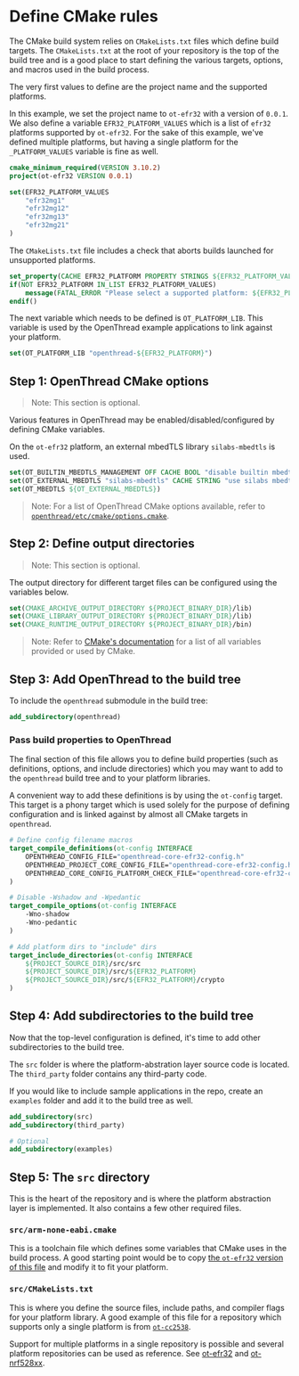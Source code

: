 # Define CMake rules

The CMake build system relies on `CMakeLists.txt` files which define build targets. The `CMakeLists.txt` at the root of your repository is the top of the build tree and is a good place to start defining the various targets, options, and macros used in the build process.

The very first values to define are the project name and the supported platforms.

In this example, we set the project name to `ot-efr32` with a version of `0.0.1`. We also define a variable `EFR32_PLATFORM_VALUES` which is a list of `efr32` platforms supported by `ot-efr32`. For the sake of this example, we've defined multiple platforms, but having a single platform for the `_PLATFORM_VALUES` variable is fine as well.

```cmake
cmake_minimum_required(VERSION 3.10.2)
project(ot-efr32 VERSION 0.0.1)

set(EFR32_PLATFORM_VALUES
    "efr32mg1"
    "efr32mg12"
    "efr32mg13"
    "efr32mg21"
)
```

The `CMakeLists.txt` file includes a check that aborts builds launched for unsupported platforms.

```cmake
set_property(CACHE EFR32_PLATFORM PROPERTY STRINGS ${EFR32_PLATFORM_VALUES})
if(NOT EFR32_PLATFORM IN_LIST EFR32_PLATFORM_VALUES)
    message(FATAL_ERROR "Please select a supported platform: ${EFR32_PLATFORM_VALUES}")
endif()
```

The next variable which needs to be defined is `OT_PLATFORM_LIB`. This variable is used by the OpenThread example applications to link against your platform.

```cmake
set(OT_PLATFORM_LIB "openthread-${EFR32_PLATFORM}")
```

## Step 1: OpenThread CMake options

> Note: This section is optional.

Various features in OpenThread may be enabled/disabled/configured by defining CMake variables.

On the `ot-efr32` platform, an external mbedTLS library `silabs-mbedtls` is used.

```cmake
set(OT_BUILTIN_MBEDTLS_MANAGEMENT OFF CACHE BOOL "disable builtin mbedtls management" FORCE)
set(OT_EXTERNAL_MBEDTLS "silabs-mbedtls" CACHE STRING "use silabs mbedtls" FORCE)
set(OT_MBEDTLS ${OT_EXTERNAL_MBEDTLS})
```

> Note: For a list of OpenThread CMake options available, refer to [`openthread/etc/cmake/options.cmake`](https://github.com/openthread/openthread/blob/main/etc/cmake/options.cmake).

## Step 2: Define output directories

> Note: This section is optional.

The output directory for different target files can be configured using the variables below.

```cmake
set(CMAKE_ARCHIVE_OUTPUT_DIRECTORY ${PROJECT_BINARY_DIR}/lib)
set(CMAKE_LIBRARY_OUTPUT_DIRECTORY ${PROJECT_BINARY_DIR}/lib)
set(CMAKE_RUNTIME_OUTPUT_DIRECTORY ${PROJECT_BINARY_DIR}/bin)
```

> Note: Refer to [CMake's documentation](https://cmake.org/cmake/help/latest/manual/cmake-variables.7.html) for a list of all variables provided or used by CMake.

## Step 3: Add OpenThread to the build tree

To include the `openthread` submodule in the build tree:

```cmake
add_subdirectory(openthread)
```

### Pass build properties to OpenThread

The final section of this file allows you to define build properties (such as definitions, options, and include directories) which you may want to add to the `openthread` build tree and to your platform libraries.

A convenient way to add these definitions is by using the `ot-config` target. This target is a phony target which is used solely for the purpose of defining configuration and is linked against by almost all CMake targets in `openthread`.

```cmake
# Define config filename macros
target_compile_definitions(ot-config INTERFACE
    OPENTHREAD_CONFIG_FILE="openthread-core-efr32-config.h"
    OPENTHREAD_PROJECT_CORE_CONFIG_FILE="openthread-core-efr32-config.h"
    OPENTHREAD_CORE_CONFIG_PLATFORM_CHECK_FILE="openthread-core-efr32-config-check.h"
)

# Disable -Wshadow and -Wpedantic
target_compile_options(ot-config INTERFACE
    -Wno-shadow
    -Wno-pedantic
)

# Add platform dirs to "include" dirs
target_include_directories(ot-config INTERFACE
    ${PROJECT_SOURCE_DIR}/src/src
    ${PROJECT_SOURCE_DIR}/src/${EFR32_PLATFORM}
    ${PROJECT_SOURCE_DIR}/src/${EFR32_PLATFORM}/crypto
)
```

## Step 4: Add subdirectories to the build tree

Now that the top-level configuration is defined, it's time to add other subdirectories to the build tree.

The `src` folder is where the platform-abstration layer source code is located. The `third_party` folder contains any third-party code.

If you would like to include sample applications in the repo, create an `examples` folder and add it to the build tree as well.

```cmake
add_subdirectory(src)
add_subdirectory(third_party)

# Optional
add_subdirectory(examples)
```

## Step 5: The `src` directory

This is the heart of the repository and is where the platform abstraction layer is implemented. It also contains a few other required files.

### `src/arm-none-eabi.cmake`

This is a toolchain file which defines some variables that CMake uses in the build process. A good starting point would be to copy [the `ot-efr32` version of this file](https://github.com/openthread/ot-efr32/blob/main/src/arm-none-eabi.cmake) and modify it to fit your platform.

### `src/CMakeLists.txt`

This is where you define the source files, include paths, and compiler flags for your platform library. A good example of this file for a repository which supports only a single platform is from [`ot-cc2538`](https://github.com/openthread/ot-cc2538/blob/main/src/CMakeLists.txt).

Support for multiple platforms in a single repository is possible and several platform repositories can be used as reference. See [ot-efr32][ot-efr32] and [ot-nrf528xx][ot-nrf528xx].

[ot-efr32]: https://github.com/openthread/ot-efr32
[ot-nrf528xx]: https://github.com/openthread/ot-nrf528xx
